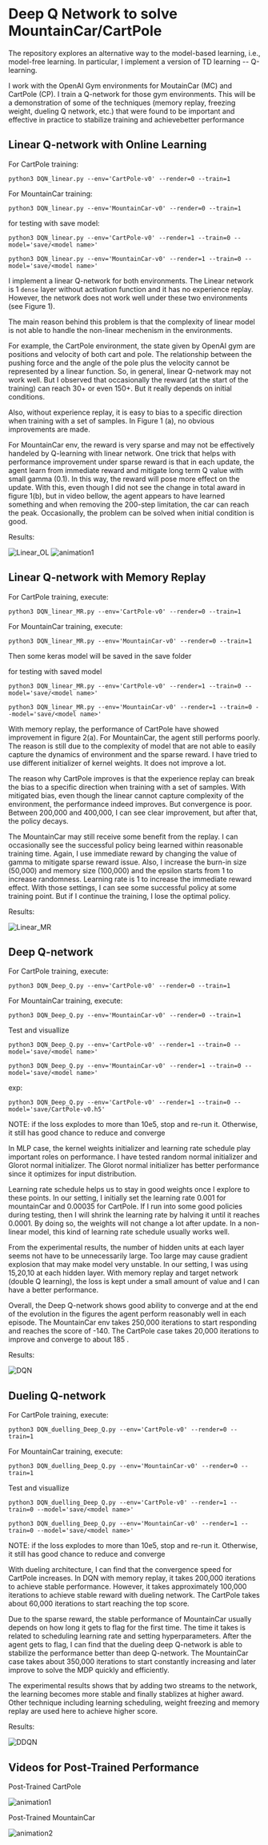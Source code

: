 # Deep Q Network to solve MountainCar/CartPole
The repository explores  an  alternative way to the  model-based  learning,  i.e.,   model-free  learning. In particular, I implement a version of TD learning -- Q-learning.

I work with the OpenAI Gym environments for MoutainCar (MC) and CartPole (CP). I train a Q-network for those gym environments. This will be a demonstration of some of the techniques (memory replay, freezing weight, dueling Q network, etc.) that were found to be important and effective in practice to stabilize training and achievebetter performance


## Linear Q-network with Online Learning 

For CartPole training:

```python3 DQN_linear.py --env='CartPole-v0' --render=0 --train=1```

For MountainCar training:

```python3 DQN_linear.py --env='MountainCar-v0' --render=0 --train=1```

for testing with save model:

```python3 DQN_linear.py --env='CartPole-v0' --render=1 --train=0 --model='save/<model name>'```


```python3 DQN_linear.py --env='MountainCar-v0' --render=1 --train=0 --model='save/<model name>'```


I implement a linear Q-network for both environments. The Linear network is 1 ```dense``` layer without activation function and it has no experience replay. However, the network does not work well under these two environments (see Figure 1). 

The main reason behind this problem is that the complexity of linear model is not able to handle the non-linear mechenism in the environments. 

For example, the CartPole environment, the state given by OpenAI gym are positions and velocity of both cart and pole. The relationship between the pushing force and the angle of the pole plus the velocity cannot be represented by a linear function. So, in general, linear Q-network may not work well. But I observed that occasionally the reward (at the start of the training) can reach 30+ or even 150+. But it really depends on initial conditions.

Also, without experience replay, it is easy to bias to a specific direction when training with a set of samples. In Figure 1 (a), no obvious improvements are made.

For MountainCar env, the reward is very sparse and may not be effectively handeled by Q-learning with linear network. One trick that helps with performance improvement under sparse reward is that in each update, the agent learn from immediate reward and mitigate long term Q value with small gamma (0.1). In this way, the reward will pose more effect on the update. With this, even though I did not see the change in total award in figure 1(b), but in video bellow, the agent appears to have learned something and when removing the 200-step limitation, the car can reach the peak. Occasionally, the problem can be solved when initial condition is good.



Results:

![Linear_OL](./assets/fig1.png)
![animation1](./video/MC-2-3.gif)




## Linear Q-network with Memory Replay 

For CartPole training, execute:

```python3 DQN_linear_MR.py --env='CartPole-v0' --render=0 --train=1```

For MountainCar training, execute:

```python3 DQN_linear_MR.py --env='MountainCar-v0' --render=0 --train=1```

Then some keras model will be saved in the save folder

for testing with saved model

```python3 DQN_linear_MR.py --env='CartPole-v0' --render=1 --train=0 --model='save/<model name>'```

```python3 DQN_linear_MR.py --env='MountainCar-v0' --render=1 --train=0 --model='save/<model name>'```



With memory replay, the performance of CartPole have showed improvement in figure 2(a). For MountainCar, the agent still performs poorly. The reason is still due to the complexity of model that are not able to easily capture the dynamics of environment and the sparse reward. I have tried to use different initializer of kernel weights. It does not improve a lot.

The reason why CartPole improves is that the experience replay can break the bias to a specific direction when training with a set of samples. With mitigated bias, even though the linear cannot capture complexity of the environment, the performance indeed improves. But convergence is poor. Between 200,000 and 400,000, I can see clear improvement, but after that, the policy decays.

The MountainCar may still receive some benefit from the replay. I can occasionally see the successful policy being learned within reasonable training time. Again, I use immediate reward by changing the value of gamma to mitigate sparse reward issue. Also, I increase the burn-in size (50,000) and memory size (100,000) and the epsilon starts from 1 to increase randomness. Learning rate is 1 to increase the immediate reward effect. With those settings, I can see some successful policy at some training point. But if I continue the training, I lose the optimal policy.




Results:

![Linear_MR](./assets/fig2.png)



## Deep Q-network

For CartPole training, execute:

```python3 DQN_Deep_Q.py --env='CartPole-v0' --render=0 --train=1```

For MountainCar training, execute:

```python3 DQN_Deep_Q.py --env='MountainCar-v0' --render=0 --train=1```

Test and visuallize

```python3 DQN_Deep_Q.py --env='CartPole-v0' --render=1 --train=0 --model='save/<model name>'```

```python3 DQN_Deep_Q.py --env='MountainCar-v0' --render=1 --train=0 --model='save/<model name>'```

exp:

```python3 DQN_Deep_Q.py --env='CartPole-v0' --render=1 --train=0 --model='save/CartPole-v0.h5'```


NOTE: if the loss explodes to more than 10e5, stop and re-run it. Otherwise, it still has good chance to reduce and converge


In MLP case, the kernel weights initializer and learning rate schedule play important roles on performance. I have tested random normal initializer and Glorot normal initializer. The Glorot normal initializer has better performance since it optimizes for input distribution.

Learning rate schedule helps us to stay in good weights once I explore to these points. In our setting, I initially set the learning rate 0.001 for mountainCar and 0.00035 for CartPole. If I run into some good policies during testing, then I will shrink the learning rate by halving it until it reaches 0.0001. By doing so, the weights will not change a lot after update. In a non-linear model, this kind of learning rate schedule usually works well.  


From the experimental results, the number of hidden units at each layer seems not have to be unnecessarily large. Too large may cause gradient explosion that may make model very unstable. In our setting, I was using 15,20,10 at each hidden layer. With memory replay and target network (double Q learning), the loss is kept under a small amount of value and I can have a better performance. 

Overall, the Deep Q-network shows good ability to converge and at the end of the evolution in the figures the agent perform reasonably well in each episode. The MountainCar env takes 250,000 iterations to start responding and reaches the score of -140. The CartPole case takes 20,000 iterations to improve and converge to about 185 .





Results:

![DQN](./assets/fig3.png)

## Dueling Q-network

For CartPole training, execute:

```python3 DQN_duelling_Deep_Q.py --env='CartPole-v0' --render=0 --train=1```

For MountainCar training, execute:

```python3 DQN_duelling_Deep_Q.py --env='MountainCar-v0' --render=0 --train=1```

Test and visuallize

```python3 DQN_duelling_Deep_Q.py --env='CartPole-v0' --render=1 --train=0 --model='save/<model name>'```

```python3 DQN_duelling_Deep_Q.py --env='MountainCar-v0' --render=1 --train=0 --model='save/<model name>'```

NOTE: if the loss explodes to more than 10e5, stop and re-run it. Otherwise, it still has good chance to reduce and converge

With dueling architecture, I can find that the convergence speed for CartPole increases. In DQN with memory replay, it takes 200,000 iterations to achieve stable performance. However, it takes approximately 100,000 iterations to achieve stable reward with dueling network. The CartPole takes about 60,000 iterations to start reaching the top score.

Due to the sparse reward, the stable performance of MountainCar usually depends on how long it gets to flag for the first time. The time it takes is related to scheduling learning rate and setting hyperparameters. After the agent gets to flag, I can find that the dueling deep Q-network is able to stabilize the performance better than deep Q-network. The MountainCar case takes about 350,000 iterations to start constantly increasing and later improve to solve the MDP quickly and efficiently.

The experimental results shows that by adding two streams to the network, the learning becomes more stable and finally stablizes at higher award. Other technique including learning scheduling, weight freezing and memory replay are used here to achieve higher score.



Results:

![DDQN](./assets/fig41.png)


## Videos for Post-Trained Performance

Post-Trained CartPole

![animation1](./video/cartpole.gif)

Post-Trained MountainCar

![animation2](./video/mountainCar.gif)